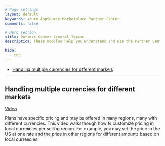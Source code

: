 ```yaml
---
# Page settings
layout: default
keywords: Azure AppSource Marketplace Partner Center
comments: false

# Hero section
title: Partner Center General Topics
description: These modules help you understand and use the Partner Center portal to publish your commercial marketplace offer.

hide:
  - toc
---
```


<!-- no toc -->
- [Handling multiple currencies for different markets](#handling-multiple-currencies-for-different-markets)
  
---

## Handling multiple currencies for different markets

<a target="_blank" href="https://go.microsoft.com/fwlink/?linkid=2207055">Video</a>

Plans have specific pricing and may be offered in many regions, many with different currencies. This video walks though how to customize pricing in local currencies per selling region. For example, you may set the price in the US at one rate and the price in other regions for different amounts based on local currencies.